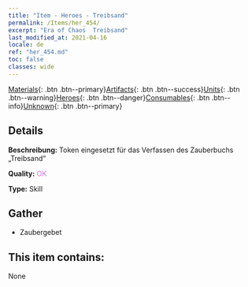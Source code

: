 ```yaml
---
title: "Item - Heroes - Treibsand"
permalink: /Items/her_454/
excerpt: "Era of Chaos  Treibsand"
last_modified_at: 2021-04-16
locale: de
ref: "her_454.md"
toc: false
classes: wide
---
```

 [Materials](/de/Items/){: .btn .btn--primary}[Artifacts](/de/Items/Artifacts/){: .btn .btn--success}[Units](/de/Items/Units/){: .btn .btn--warning}[Heroes](/de/Items/Heroes/){: .btn .btn--danger}[Consumables](/de/Items/Consumables/){: .btn .btn--info}[Unknown](/de/Items/Unknown/){: .btn .btn--primary}

## Details
 **Beschreibung:** Token eingesetzt für das Verfassen des Zauberbuchs „Treibsand“

 **Quality:** <span style="color: #DA70D6">OK</span>

 **Type:** Skill

## Gather

*    Zaubergebet 

## This item contains:

  None

